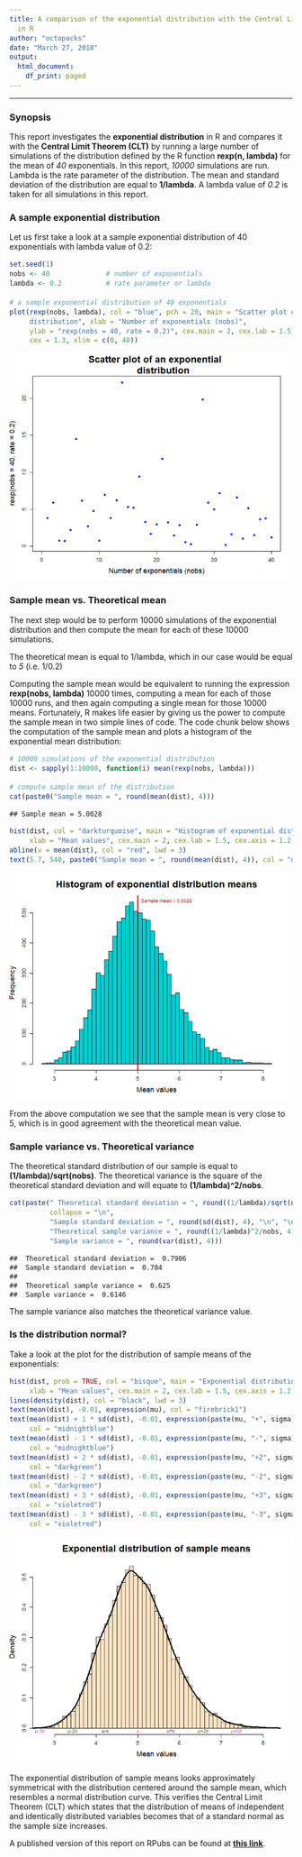 ```yaml
---
title: A comparison of the exponential distribution with the Central Limit Theorem
  in R
author: "octopacks"
date: "March 27, 2018"
output:
  html_document:
    df_print: paged
---
```


------------------------------------------------------------------------------------------------------------------

### Synopsis

This report investigates the **exponential distribution** in R and compares it with the **Central Limit Theorem (CLT)** 
by running a large number of simulations of the distribution defined by the R function **rexp(n, lambda)** for the mean 
of *40* exponentials. In this report, *10000* simulations are run. Lambda is the rate parameter of the distribution. The 
mean and standard deviation of the distribution are equal to **1/lambda**. A lambda value of *0.2* is taken for all 
simulations in this report.

### A sample exponential distribution

Let us first take a look at a sample exponential distribution of 40 exponentials with lambda value of 0.2: 


```r
set.seed(1)
nobs <- 40              # number of exponentials
lambda <- 0.2           # rate parameter or lambda

# a sample exponential distribution of 40 exponentials
plot(rexp(nobs, lambda), col = "blue", pch = 20, main = "Scatter plot of an exponential 
     distribution", xlab = "Number of exponentials (nobs)", 
     ylab = "rexp(nobs = 40, rate = 0.2)", cex.main = 2, cex.lab = 1.5, cex.axis = 1.2, 
     cex = 1.3, xlim = c(0, 40))
```

![***A random exponential distribution***](figure/Plot1-1.png)

### Sample mean vs. Theoretical mean

The next step would be to perform 10000 simulations of the exponential distribution and then compute the mean for each 
of these 10000 simulations. 

The theoretical mean is equal to 1/lambda, which in our case would be equal to *5* (i.e. 1/0.2)

Computing the sample mean would be equivalent to running the expression **rexp(nobs, lambda)** 10000 times, computing a 
mean for each of those 10000 runs, and then again computing a single mean for those 10000 means. Fortunately, R makes 
life easier by giving us the power to compute the sample mean in two simple lines of code. The code chunk 
below shows the computation of the sample mean and plots a histogram of the exponential mean distribution:


```r
# 10000 simulations of the exponential distribution
dist <- sapply(1:10000, function(i) mean(rexp(nobs, lambda)))

# compute sample mean of the distribution
cat(paste0("Sample mean = ", round(mean(dist), 4)))
```

```
## Sample mean = 5.0028
```

```r
hist(dist, col = "darkturquoise", main = "Histogram of exponential distribution means", 
     xlab = "Mean values", cex.main = 2, cex.lab = 1.5, cex.axis = 1.2, breaks = 50)
abline(v = mean(dist), col = "red", lwd = 3)
text(5.7, 540, paste0("Sample mean = ", round(mean(dist), 4)), col = "darkred")
```

![***A histogram of exponential distribution means***](figure/SampleMean-1.png)

From the above computation we see that the sample mean is very close to 5, which is in good agreement with the 
theoretical mean value.

### Sample variance vs. Theoretical variance

The theoretical standard distribution of our sample is equal to **(1/lambda)/sqrt(nobs)**. The theoretical variance 
is the square of the theoretical standard deviation and will equate to **(1/lambda)^2/nobs**. 


```r
cat(paste(" Theoretical standard deviation = ", round((1/lambda)/sqrt(nobs), 4), "\n", 
          collapse = "\n", 
          "Sample standard deviation = ", round(sd(dist), 4), "\n", "\n",
          "Theoretical sample variance = ", round((1/lambda)^2/nobs, 4), "\n",
          "Sample variance = ", round(var(dist), 4)))
```

```
##  Theoretical standard deviation =  0.7906 
##  Sample standard deviation =  0.784 
##  
##  Theoretical sample variance =  0.625 
##  Sample variance =  0.6146
```

The sample variance also matches the theoretical variance value. 

### Is the distribution normal?

Take a look at the plot for the distribution of sample means of the exponentials:


```r
hist(dist, prob = TRUE, col = "bisque", main = "Exponential distribution of sample means", 
     xlab = "Mean values", cex.main = 2, cex.lab = 1.5, cex.axis = 1.2, breaks = 50)
lines(density(dist), col = "black", lwd = 3)
text(mean(dist), -0.01, expression(mu), col = "firebrick1")
text(mean(dist) + 1 * sd(dist), -0.01, expression(paste(mu, "+", sigma)), 
     col = "midnightblue")
text(mean(dist) - 1 * sd(dist), -0.01, expression(paste(mu, "-", sigma)), 
     col = "midnightblue")
text(mean(dist) + 2 * sd(dist), -0.01, expression(paste(mu, "+2", sigma)), 
     col = "darkgreen")
text(mean(dist) - 2 * sd(dist), -0.01, expression(paste(mu, "-2", sigma)), 
     col = "darkgreen")
text(mean(dist) + 3 * sd(dist), -0.01, expression(paste(mu, "+3", sigma)), 
     col = "violetred")
text(mean(dist) - 3 * sd(dist), -0.01, expression(paste(mu, "-3", sigma)), 
     col = "violetred")
```

![***The sample exponential distribution is approximately normal!***](figure/HistPlot-1.png)

The exponential distribution of sample means looks approximately symmetrical with the distribution centered around the 
sample mean, which resembles a normal distribution curve. This verifies the Central Limit Theorem (CLT) which states 
that the distribution of means of independent and identically distributed variables becomes that of a standard normal 
as the sample size increases. 

A published version of this report on RPubs can be found at **[this link][1]**.


<!--Set links below-->
[1]: https://rpubs.com/octopacks/exp_distribution
